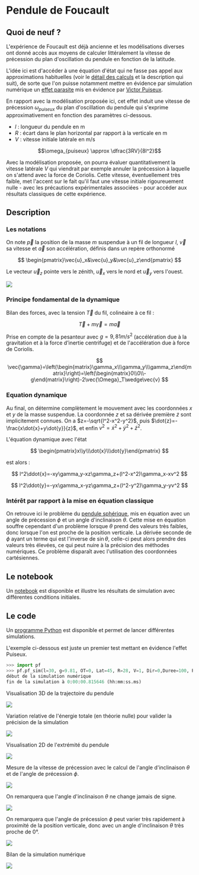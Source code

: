 # Pendule de Foucault

## Quoi de neuf ?

L'expérience de Foucault est déjà ancienne et les modélisations diverses ont donné accès aux moyens de calculer littéralement la vitesse de précession du plan d'oscillation du pendule en fonction de la latitude.

L'idée ici est d'accéder à une équation d'état qui ne fasse pas appel aux approximations habituelles (voir le [détail des calculs](Data/miseenequation.pdf) et la description qui suit), de sorte que l'on puisse notamment mettre en évidence par simulation numérique un [effet parasite](https://fr.wikipedia.org/wiki/Pendule_de_Foucault) mis en évidence par [Victor Puiseux](https://fr.wikipedia.org/wiki/Victor_Puiseux).

En rapport avec la modélisation proposée ici, cet effet induit une vitesse de précession $\omega_{puiseux}$ du plan d'oscillation du pendule qui s'exprime approximativement en fonction des paramètres ci-dessous.

- $l$ : longueur du pendule en m
- $R$ : écart dans le plan horizontal par rapport à la verticale en m
- $V$ : vitesse initiale latérale en m/s

$$\omega_{puiseux} \approx \dfrac{3RV}{8l^2}$$

Avec la modélisation proposée, on pourra évaluer quantitativement la vitesse latérale $V$ qui viendrait par exemple annuler la précession à laquelle on s'attend avec la force de Coriolis. Cette vitesse, éventuellement très faible, met l'accent sur le fait qu'il faut une vitesse initiale rigoureuement nulle - avec les précautions expérimentales associées - pour accéder aux résultats classiques de cette expérience.

## Description

### Les notations

On note $\vec{p}$ la position de la masse $m$ suspendue à un fil de longueur $l$, $\vec{v}$ sa vitesse et $\vec{a}$ son accélération, définis dans un repère orthonormé

$$
\begin{pmatrix}\vec{u}_x&\vec{u}_y&\vec{u}_z\end{pmatrix}
$$

Le vecteur $\vec{u}_z$ pointe vers le zénith, $\vec{u}_x$ vers le nord et $\vec{u}_y$ vers l'ouest.

![](Data/penduledefoucault.png)

### Principe fondamental de la dynamique

Bilan des forces, avec la tension $\vec{T}$ du fil, colinéaire à ce fil :

$$
\vec{T}+m\vec{\gamma}=m\vec{a}
$$

Prise en compte de la pesanteur avec $g=9,81 m/s^2$ (accélération due à la gravitation et à la force d’inertie centrifuge) et de l'accélération due à force de Coriolis.

$$
\vec{\gamma}=\left(\begin{matrix}\gamma_x\\\gamma_y\\\gamma_z\end{matrix}\right)=\left(\begin{matrix}0\\0\\-g\end{matrix}\right)-2\vec{\Omega}_T\wedge\vec{v}
$$

### Equation dynamique

Au final, on détermine complètement le mouvement avec les coordonnées $x$ et $y$ de la masse suspendue. La coordonnée $z$ et sa dérivée première $\dot{z}$ sont implicitement connues. On a $z=-\sqrt{l^2-x^2-y^2}$, puis $\dot{z}=-\frac{x\dot{x}+y\dot{y}}{z}$, et enfin $v^2=\dot{x}^2+\dot{y}^2+\dot{z}^2$.

L'équation dynamique avec l'état

$$
\begin{pmatrix}x\\y\\\dot{x}\\\dot{y}\end{pmatrix}
$$

est alors :

$$
l^2\ddot{x}=-xy\gamma_y-xz\gamma_z+(l^2-x^2)\gamma_x-xv^2
$$

$$
l^2\ddot{y}=-yx\gamma_x-yz\gamma_z+(l^2-y^2)\gamma_y-yv^2
$$

### Intérêt par rapport à la mise en équation classique

On retrouve ici le problème du [pendule sphérique](https://fr.wikipedia.org/wiki/Pendule_sph%C3%A9rique), mis en équation avec un angle de précession $\phi$ et un angle d'inclinaison $\theta$. Cette mise en équation souffre cependant d'un problème lorsque $\theta$ prend des valeurs très faibles, donc lorsque l'on est proche de la position verticale. La dérivée seconde de $\phi$ ayant un terme qui est l'inverse de $\sin\theta$, celle-ci peut alors prendre des valeurs très élevées, ce qui peut nuire à la précision des méthodes numériques. Ce problème disparaît avec l'utilisation des coordonnées cartésiennes.

## Le notebook

Un [notebook](Notebook/Pendule_de_Foucault.ipynb) est disponible et illustre les résultats de simulation avec différentes conditions initiales.

## Le code

Un [programme Python](Code/pf.py) est disponible et permet de lancer différentes simulations.

L'exemple ci-dessous est juste un premier test mettant en évidence l'effet Puiseux.

```python
>>> import pf
>>> pf.pf_sim(l=30, g=9.81, OT=0, Lat=45, R=28, V=1, Dir=0,Duree=100, Pas=0.02, methode='rk4')
début de la simulation numérique
fin de la simulation à 0:00:00.815646 (hh:mm:ss.ms)
```

Visualisation 3D de la trajectoire du pendule

![](Data/Figure_1.png)

Variation relative de l'énergie totale (en théorie nulle) pour valider la précision de la simulation

![](Data/Figure_2.png)

Visualisation 2D de l'extrémité du pendule

![](Data/Figure_3.png)

Mesure de la vitesse de précession avec le calcul de l'angle d'inclinaison $\theta$ et de l'angle de précession $\phi$.

![](Data/Figure_4.png)

On remarquera que l'angle d'inclinaison $\theta$ ne change jamais de signe.

![](Data/Figure_5.png)

On remarquera que l'angle de précession $\phi$ peut varier très rapidement à proximité de la position verticale, donc avec un angle d'inclinaison $\theta$ très proche de $0°$.

![](Data/Figure_6.png)

Bilan de la simulation numérique

![](Data/Figure_7.png)
